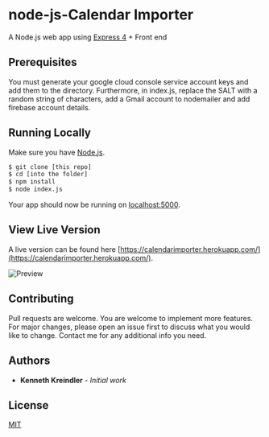 # node-js-Calendar Importer

A Node.js web app using [Express 4](http://expressjs.com/) + Front end

## Prerequisites

You must generate your google cloud console service account keys and add them to the directory. Furthermore, in index.js, replace the SALT with a random string of characters, add a Gmail account to nodemailer and add firebase account details.

## Running Locally

Make sure you have [Node.js](http://nodejs.org/).

```sh
$ git clone [this repo]
$ cd [into the folder]
$ npm install
$ node index.js
```

Your app should now be running on [localhost:5000](http://localhost:5000/).

## View Live Version

A live version can be found here [https://calendarimporter.herokuapp.com/](https://calendarimporter.herokuapp.com/).

![Preview](https://i.ibb.co/GkGKgtj/Screenshot-2019-10-26-at-12-11-58.png)

## Contributing
Pull requests are welcome. You are welcome to implement more features. For major changes, please open an issue first to discuss what you would like to change. Contact me for any additional info you need.

## Authors

* **Kenneth Kreindler** - *Initial work*

## License

[MIT](https://choosealicense.com/licenses/mit/)

